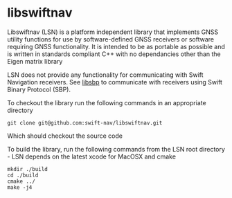 libswiftnav
===========

Libswiftnav (LSN) is a platform independent library that implements GNSS utility functions for use by software-defined GNSS receivers or software requiring GNSS functionality. It is intended to be as portable as possible and is written in standards compliant C++ with no dependancies other than the Eigen matrix library

LSN does not provide any functionality for communicating with Swift
Navigation receivers.  See [libsbp](https://github.com/swift-nav/libsbp) to
communicate with receivers using Swift Binary Protocol (SBP).

To checkout the library run the following commands in an appropriate directory
```
git clone git@github.com:swift-nav/libswiftnav.git
```
Which should checkout the source code

To build the library, run the following commands from the LSN root directory - LSN depends on the latest xcode for MacOSX and cmake
```
mkdir ./build
cd ./build
cmake ../
make -j4
```

